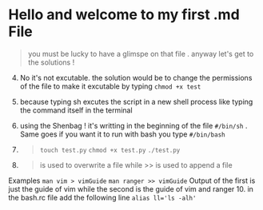 # Hello and welcome to my first .md File
> you must be lucky to have a glimspe on that file
. anyway let's get to the solutions !
4. No it's not excutable.
the solution would be to change the permissions of the file to make it excutable 
by typing `chmod +x test`

5. because typing sh excutes the script in a new shell process like typing the command itself in the terminal 

7. using the Shenbag ! it's writting in the beginning of the file ` #/bin/sh `  . Same goes if you want it to run with bash you type ` #/bin/bash `
8. >  `touch test.py`  `chmod +x test.py` `./test.py` 
9. > is used to overwrite a file while >> is used to append a file 

 Examples `man vim > vimGuide` `man ranger >> vimGuide`
 Output of the first is just the guide of vim while the second is the guide of vim and ranger
10. in the bash.rc file add the following line `alias ll='ls -alh' `

